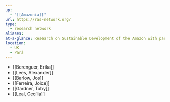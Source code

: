 ```yaml
---
up:
  - "[[Amazonia]]"
url: https://ras-network.org/
type:
  - research network
aliases: 
at-a-glance: Research on Sustainable Development of the Amazon with partnerships in Belém and the UK
location:
  - UK
  - Pará
---
```

- [[Berenguer, Erika]]
- [[Lees, Alexander]]
- [[Barlow, Jos]]
- [[Ferreira, Joice]]
- [[Gardner, Toby]]
- [[Leal, Cecília]]